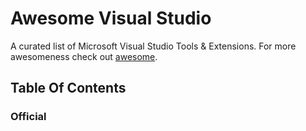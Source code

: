 # Awesome Visual Studio
A curated list of Microsoft Visual Studio Tools &amp; Extensions. For more awesomeness check out [awesome](https://github.com/sindresorhus/awesome).

## Table Of Contents

### Official
<!--stackedit_data:
eyJoaXN0b3J5IjpbLTE5MjUxNTAzMThdfQ==
-->